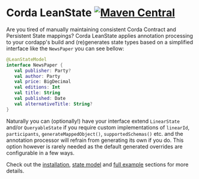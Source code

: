 # Corda LeanState [![Maven Central](https://img.shields.io/maven-central/v/com.github.manosbatsis.corda.leanstate/leanstate-contracts.svg)](https://repo1.maven.org/maven2/com/github/manosbatsis/corda/leanstate/)

Are you tired of manually maintaining consistent Corda Contract and Persistent State mappings?
Corda LeanState applies annotation processing to your cordapp's build 
and (re)generates state types based on a simplified interface like the `NewsPaper` 
you can see bellow:

```kotlin
@LeanStateModel
interface NewsPaper {
   val publisher: Party?
   val author: Party
   val price: BigDecimal
   val editions: Int
   val title: String
   val published: Date
   val alternativeTitle: String?
}
```

Naturally you can (optionally!) have your interface extend `LinearState` and/or `QueryableState` 
if you require custom implementations of `linearId`, `participants`, 
`generateMappedObject()`, `supportedSchemas()` etc. and the annotation processor will 
refrain from generating its own if you do. This option however is rarely 
needed as the default generated overrides are configurable 
in a few ways. 

Check out the [installation](https://manosbatsis.github.io/corda-lean-state/installation), 
[state model](https://manosbatsis.github.io/corda-lean-state/state-model) 
and [full example](https://manosbatsis.github.io/corda-lean-state/full-example) sections 
for more details.
